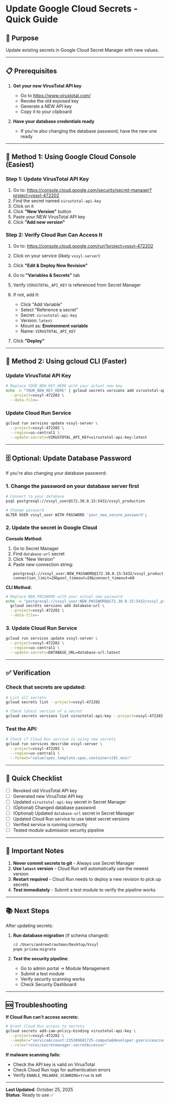 # Update Google Cloud Secrets - Quick Guide

## 🎯 Purpose
Update existing secrets in Google Cloud Secret Manager with new values.

---

## 📋 Prerequisites

1. **Get your new VirusTotal API key**
   - Go to https://www.virustotal.com/
   - Revoke the old exposed key
   - Generate a NEW API key
   - Copy it to your clipboard

2. **Have your database credentials ready**
   - If you're also changing the database password, have the new one ready

---

## 🔧 Method 1: Using Google Cloud Console (Easiest)

### Step 1: Update VirusTotal API Key

1. Go to: https://console.cloud.google.com/security/secret-manager?project=vssyl-472202
2. Find the secret named `virustotal-api-key`
3. Click on it
4. Click **"New Version"** button
5. Paste your NEW VirusTotal API key
6. Click **"Add new version"**

### Step 2: Verify Cloud Run Can Access It

1. Go to: https://console.cloud.google.com/run?project=vssyl-472202
2. Click on your service (likely `vssyl-server`)
3. Click **"Edit & Deploy New Revision"**
4. Go to **"Variables & Secrets"** tab
5. Verify `VIRUSTOTAL_API_KEY` is referenced from Secret Manager
6. If not, add it:
   - Click "Add Variable"
   - Select "Reference a secret"
   - Secret: `virustotal-api-key`
   - Version: `latest`
   - Mount as: **Environment variable**
   - Name: `VIRUSTOTAL_API_KEY`

7. Click **"Deploy"**

---

## 🔧 Method 2: Using gcloud CLI (Faster)

### Update VirusTotal API Key

```bash
# Replace YOUR_NEW_KEY_HERE with your actual new key
echo -n "YOUR_NEW_KEY_HERE" | gcloud secrets versions add virustotal-api-key \
  --project=vssyl-472202 \
  --data-file=-
```

### Update Cloud Run Service

```bash
gcloud run services update vssyl-server \
  --project=vssyl-472202 \
  --region=us-central1 \
  --update-secrets=VIRUSTOTAL_API_KEY=virustotal-api-key:latest
```

---

## 🗄️ Optional: Update Database Password

If you're also changing your database password:

### 1. Change the password on your database server first

```bash
# Connect to your database
psql postgresql://vssyl_user@172.30.0.15:5432/vssyl_production

# Change password
ALTER USER vssyl_user WITH PASSWORD 'your_new_secure_password';
```

### 2. Update the secret in Google Cloud

**Console Method:**
1. Go to Secret Manager
2. Find `database-url` secret
3. Click "New Version"
4. Paste new connection string:
   ```
   postgresql://vssyl_user:NEW_PASSWORD@172.30.0.15:5432/vssyl_production?connection_limit=20&pool_timeout=20&connect_timeout=60
   ```

**CLI Method:**
```bash
# Replace NEW_PASSWORD with your actual new password
echo -n "postgresql://vssyl_user:NEW_PASSWORD@172.30.0.15:5432/vssyl_production?connection_limit=20&pool_timeout=20&connect_timeout=60" | \
  gcloud secrets versions add database-url \
  --project=vssyl-472202 \
  --data-file=-
```

### 3. Update Cloud Run Service

```bash
gcloud run services update vssyl-server \
  --project=vssyl-472202 \
  --region=us-central1 \
  --update-secrets=DATABASE_URL=database-url:latest
```

---

## ✅ Verification

### Check that secrets are updated:

```bash
# List all secrets
gcloud secrets list --project=vssyl-472202

# Check latest version of a secret
gcloud secrets versions list virustotal-api-key --project=vssyl-472202
```

### Test the API:

```bash
# Check if Cloud Run service is using new secrets
gcloud run services describe vssyl-server \
  --project=vssyl-472202 \
  --region=us-central1 \
  --format="value(spec.template.spec.containers[0].env)"
```

---

## 🎯 Quick Checklist

- [ ] Revoked old VirusTotal API key
- [ ] Generated new VirusTotal API key
- [ ] Updated `virustotal-api-key` secret in Secret Manager
- [ ] (Optional) Changed database password
- [ ] (Optional) Updated `database-url` secret in Secret Manager
- [ ] Updated Cloud Run service to use latest secret versions
- [ ] Verified service is running correctly
- [ ] Tested module submission security pipeline

---

## 🚨 Important Notes

1. **Never commit secrets to git** - Always use Secret Manager
2. **Use `latest` version** - Cloud Run will automatically use the newest version
3. **Restart required** - Cloud Run needs to deploy a new revision to pick up secrets
4. **Test immediately** - Submit a test module to verify the pipeline works

---

## 📚 Next Steps

After updating secrets:

1. **Run database migration** (if schema changed):
   ```bash
   cd /Users/andrewtrautman/Desktop/Vssyl
   pnpm prisma:migrate
   ```

2. **Test the security pipeline**:
   - Go to admin portal → Module Management
   - Submit a test module
   - Verify security scanning works
   - Check Security Dashboard

---

## 🆘 Troubleshooting

**If Cloud Run can't access secrets:**
```bash
# Grant Cloud Run access to secrets
gcloud secrets add-iam-policy-binding virustotal-api-key \
  --project=vssyl-472202 \
  --member="serviceAccount:235369681725-compute@developer.gserviceaccount.com" \
  --role="roles/secretmanager.secretAccessor"
```

**If malware scanning fails:**
- Check the API key is valid on VirusTotal
- Check Cloud Run logs for authentication errors
- Verify `ENABLE_MALWARE_SCANNING=true` is set

---

**Last Updated**: October 25, 2025  
**Status**: Ready to use ✅

